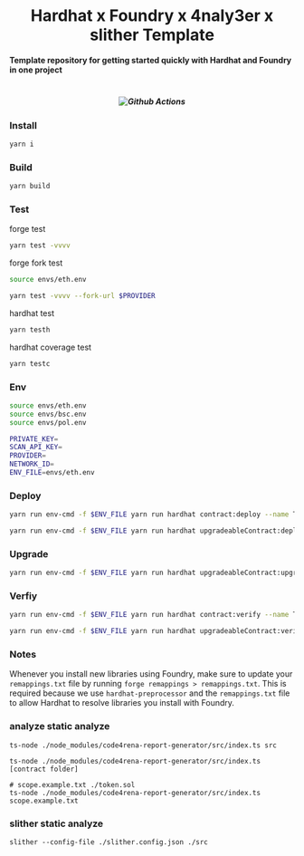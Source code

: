 # <h1 align="center"> Hardhat x Foundry x 4naly3er x slither Template </h1>

**Template repository for getting started quickly with Hardhat and Foundry in one project**

# <h5 align="center"> ![Github Actions](https://github.com/devanonon/hardhat-foundry-template/workflows/test/badge.svg)
</h5>

### Install

```bash
yarn i
```

### Build

```bash
yarn build
```

### Test
forge test
```bash
yarn test -vvvv
```

forge fork test
```bash
source envs/eth.env

yarn test -vvvv --fork-url $PROVIDER
```

hardhat test
```bash
yarn testh
```

hardhat coverage test
```bash
yarn testc
```

### Env

```bash
source envs/eth.env
source envs/bsc.env
source envs/pol.env

PRIVATE_KEY=
SCAN_API_KEY=
PROVIDER=
NETWORK_ID=
ENV_FILE=envs/eth.env
```

### Deploy

```bash
yarn run env-cmd -f $ENV_FILE yarn run hardhat contract:deploy --name Token --gas-price 3 --args '[]' --network $NETWORK_ID

yarn run env-cmd -f $ENV_FILE yarn run hardhat upgradeableContract:deploy --name TokenUpgradeable --gas-price 3 --args '[]' --network $NETWORK_ID
```

### Upgrade

```bash
yarn run env-cmd -f $ENV_FILE yarn run hardhat upgradeableContract:upgrade --proxy-name TokenUpgradeable --impl-name TokenUpgradeable --gas-price 3 --network $NETWORK_ID
```

### Verfiy
```bash
yarn run env-cmd -f $ENV_FILE yarn run hardhat contract:verify --name Token --args '[]' --network $NETWORK_ID

yarn run env-cmd -f $ENV_FILE yarn run hardhat upgradeableContract:verify --name TokenUpgradeable --args '[]' --network $NETWORK_ID
```

### Notes

Whenever you install new libraries using Foundry, make sure to update your `remappings.txt` file by running `forge remappings > remappings.txt`. This is required because we use `hardhat-preprocessor` and the `remappings.txt` file to allow Hardhat to resolve libraries you install with Foundry.


### analyze  static analyze

```shell
ts-node ./node_modules/code4rena-report-generator/src/index.ts src

ts-node ./node_modules/code4rena-report-generator/src/index.ts [contract folder]

# scope.example.txt ./token.sol
ts-node ./node_modules/code4rena-report-generator/src/index.ts scope.example.txt
```


###  slither  static analyze
```shell
slither --config-file ./slither.config.json ./src
```
